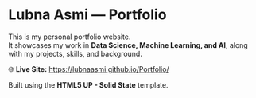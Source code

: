 


# Lubna Asmi — Portfolio

This is my personal portfolio website.  
It showcases my work in **Data Science, Machine Learning, and AI**, along with my projects, skills, and background.

🌐 **Live Site:** https://lubnaasmi.github.io/Portfolio/

Built using the **HTML5 UP - Solid State** template.
